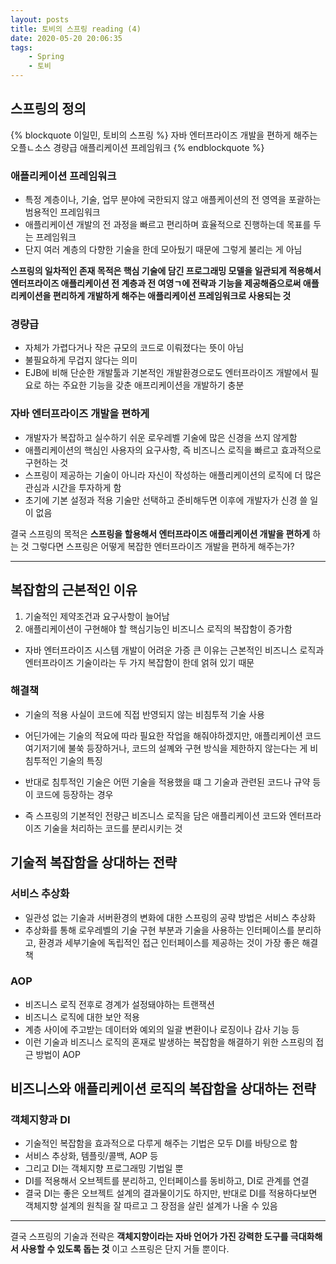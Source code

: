 ```yaml
---
layout: posts
title: 토비의 스프링 reading (4)
date: 2020-05-20 20:06:35
tags:
    - Spring
    - 토비
---
```


## 스프링의 정의

{% blockquote 이일민, 토비의 스프링 %}
자바 엔터프라이즈 개발을 편하게 해주는 오플ㄴ소스 경량급 애플리케이션 프레임워크
{% endblockquote %}

### 애플리케이션 프레임워크

- 특정 계층이나, 기술, 업무 분야에 국한되지 않고 애플케이션의 전 영역을 포괄하는 범용적인 프레임워크
- 애플리케이션 개발의 전 과정을 빠르고 편리하며 효율적으로 진행하는데 목표를 두는 프레임워크
- 단지 여러 계층의 다향한 기술을 한데 모아뒀기 때문에 그렇게 불리는 게 아님

__스프링의 일차적인 존재 목적은 핵심 기술에 담긴 프로그래밍 모델을 일관되게 적용해서 엔터프라이즈 애플리케이션 전 계층과 전 여영ㄱ에 전략과 기능을 제공해줌으로써 애플리케이션을 편리하게 개발하게 해주는 애플리케이션 프레임워크로 사용되는 것__

  
### 경량급

- 자체가 가렵다거나 작은 규모의 코드로 이뤄졌다는 뜻이 아님
- 불필요하게 무겁지 않다는 의미
- EJB에 비해 단순한 개발툴과 기본적인 개발환경으로도 엔터프라이즈 개발에서 필요로 하는 주요한 기능을 갖춘 애프리케이션을 개발하기 충분

  
### 자바 엔터프라이즈 개발을 편하게

- 개발자가 복잡하고 실수하기 쉬운 로우레벨 기술에 많은 신경을 쓰지 않게함
- 애플리케이션의 핵심인 사용자의 요구사항, 즉 비즈니스 로직을 빠르고 효과적으로 구현하는 것
- 스프링이 제공하는 기술이 아니라 자신이 작성하는 애플리케이션의 로직에 더 많은 관심과 시간을 투자하게 함
- 초기에 기본 설정과 적용 기술만 선택하고 준비해두면 이후에 개발자가 신경 쓸 일이 없음

  
결국 스프링의 목적은 __스프링을 할용해서 엔터프라이즈 애플리케이션 개발을 편하게__ 하는 것
그렇다면 스프링은 어떻게 복잡한 엔터프라이즈 개발을 편하게 해주는가?

* * *

## 복잡함의 근본적인 이유

1. 기술적인 제약조건과 요구사항이 늘어남
2. 애플리케이션이 구현해야 할 핵심기능인 비즈니스 로직의 복잡함이 증가함

- 자바 엔터프라이즈 시스템 개발이 어려운 가증 큰 이유는 근본적인 비즈니스 로직과 엔터프라이즈 기술이라는 두 가지 복잡함이 한데 얽혀 있기 때문

### 해결책

- 기술의 적용 사실이 코드에 직접 반영되지 않는 비침투적 기술 사용
- 어딘가에는 기술의 적요에 따라 필요한 작업을 해줘야하겠지만, 애플리케이션 코드 여기저기에 불쑥 등장하거나, 코드의 설꼐와 구현 방식을 제한하지 않는다는 게 비침투적인 기술의 특징
- 반대로 침투적인 기술은 어떤 기술을 적용했을 떄 그 기술과 관련된 코드나 규약 등이 코드에 등장하는 경우

- 즉 스프링의 기본적인 전량근 비즈니스 로직을 담은 애플리케이션 코드와 엔터프라이즈 기술을 처리하는 코드를 분리시키는 것

## 기술적 복잡함을 상대하는 전략

### 서비스 추상화

- 일관성 없는 기술과 서버환경의 변화에 대한 스프링의 공략 방법은 서비스 추상화
- 추상화를 통해 로우레벨의 기술 구현 부분과 기술을 사용하는 인터페이스를 분리하고, 환경과 세부기술에 독립적인 접근 인터페이스를 제공하는 것이 가장 좋은 해결책

### AOP

- 비즈니스 로직 전후로 경계가 설정돼야하는 트랜잭션
- 비즈니스 로직에 대한 보안 적용
- 계층 사이에 주고받는 데이터와 예외의 일괄 변환이나 로징이나 감사 기능 등
- 이런 기술과 비즈니스 로직의 혼재로 발생하는 복잡함을 해결하기 위한 스프링의 접근 방법이 AOP

## 비즈니스와 애플리케이션 로직의 복잡함을 상대하는 전략

### 객체지향과 DI

- 기술적인 복잡함을 효과적으로 다루게 해주는 기법은 모두 DI를 바탕으로 함
- 서비스 추상화, 템플릿/콜백, AOP 등
- 그리고 DI는 객체지향 프로그래밍 기법일 뿐
- DI를 적용해서 오브젝트를 분리하고, 인터페이스를 동비하고, DI로 관계를 연결
- 결국 DI는 좋은 오브젝트 설계의 결과물이기도 하지만, 반대로 DI를 적용하다보면 객체지향 설계의 원칙을 잘 따르고 그 장점을 살린 설계가 나올 수 있음

* * *

결국 스프링의 기술과 전략은 __객체지향이라는 자바 언어가 가진 강력한 도구를 극대화해서 사용할 수 있도록 돕는 것__ 이고 스프링은 단지 거들 뿐이다.

